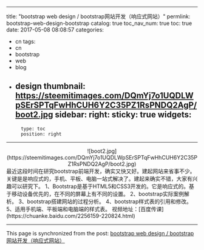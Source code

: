 
---
title: "bootstrap web design / bootstrap网站开发（响应式网站）"
permlink: bootstrap-web-design-bootstrap
catalog: true
toc_nav_num: true
toc: true
date: 2017-05-08 08:08:57
categories:
- cn
tags:
- cn
- bootstrap
- web
- blog
- design
thumbnail: https://steemitimages.com/DQmYj7o1UQDLWpSErSPTqFwHhCUH6Y2C35PZ1RsPNDQ2AgP/boot2.jpg
sidebar:
    right:
        sticky: true
widgets:
    -
        type: toc
        position: right
---


<center>![boot2.jpg](https://steemitimages.com/DQmYj7o1UQDLWpSErSPTqFwHhCUH6Y2C35PZ1RsPNDQ2AgP/boot2.jpg)</center>
最近这段时间在研究bootstrap前端开发，确实又快又好。建起网站来省事不少。关键是是响应式的，手机、平板、电脑一站式解决了。建起来确实不错，大家有兴趣可以研究下。
1、Bootstrap是基于HTML5和CSS3开发的。它是响应式的。基于移动设备优先的，在不同的屏幕上有不同的设置。
2、bootstrap实际案例解析。
3、bootstrap搭建网站的过程分析。
4、bootstrap样式表的引用和修改。
5、适用手机端、平板端和电脑端的样式表。
视频地址：[百度传课](https://chuanke.baidu.com/2256159-220824.html)

- - -

This page is synchronized from the post: [bootstrap web design / bootstrap网站开发（响应式网站）](https://steemit.com/@lemooljiang/bootstrap-web-design-bootstrap)
